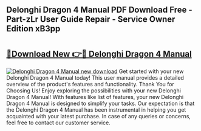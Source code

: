 ## Delonghi Dragon 4 Manual PDF Download Free - Part-zLr User Guide Repair - Service Owner Edition xB3pp

# <h2><a href="http://cf15107.oget.top/?id=Delonghi+Dragon+4+Manual">🔗Download New 👉🔴 Delonghi Dragon 4 Manual</a></h2>

[![Delonghi Dragon 4 Manual new download](https://i.imgur.com/5g1atiW.png)](http://cf15107.oget.top/?id=Delonghi+Dragon+4+Manual)
Get started with your new Delonghi Dragon 4 Manual today! This user manual provides a detailed overview of the product's features and functionality. Thank You for Choosing Us! Enjoy exploring the possibilities with your new Delonghi Dragon 4 Manual! With features like list of features, your new Delonghi Dragon 4 Manual is designed to simplify your tasks. Our expectation is that the Delonghi Dragon 4 Manual has been instrumental in helping you get acquainted with your latest purchase. In case of any queries or concerns, feel free to contact our customer service.
